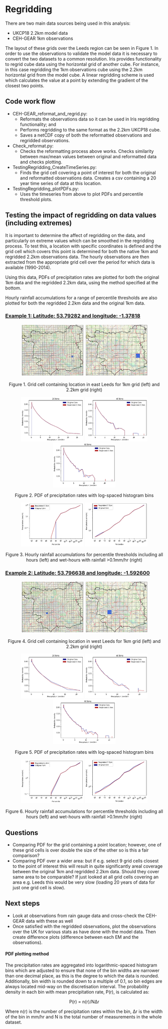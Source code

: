 # Regridding

There are two main data sources being used in this analysis:
* UKCP18 2.2km model data
* CEH-GEAR 1km observations

The layout of these grids over the Leeds region can be seen in Figure 1. In order to use the observations to validate the model data it is necessary to convert the two datasets to a common resolution. Iris provides functionality to regrid cube data using the horizontal grid of another cube. For instance, in this case regridding the 1km observations cube using the 2.2km horizontal grid from the model cube. A linear regridding scheme is used which calculates the value at a point by extending the gradient of the closest two points.

## Code work flow
* CEH-GEAR_reformat_and_regrid.py:   
  * Reformats the observations data so it can be used in Iris regridding functionality; and
  * Performs regridding to the same format as the 2.2km UKCP18 cube.  
  * Saves a netCDF copy of both the reformatted observations and regridded observations.
* Check_reformat.py: 
  * Checks the reformatting process above works. Checks similarity between max/mean values between original and reformatted data and checks plotting.
* TestingRegridding_CreateTimeSeries.py: 
  * Finds the grid cell covering a point of interest for both the original and reformatted observations data. Creates a csv containing a 20 year time series of data at this location.    
* TestingRegridding_plotPDFs.py: 
  * Uses the timeseries from above to plot PDFs and percentile threshold plots.

## Testing the impact of regridding on data values (including extremes)

It is important to determine the affect of regridding on the data, and particularly on extreme values which can be smoothed in the regridding process. To test this, a location with specific coordinates is defined and the grid cell which covers this point is determined for both the native 1km and regridded 2.2km observations data. The hourly observations are then extracted from the appropriate grid cell over the period for which data is available (1990-2014).   

Using this data, PDFs of precipitation rates are plotted for both the original 1km data and the regridded 2.2km data, using the method specified at the bottom. 

Hourly rainfall accumulations for a range of percentile thresholds are also plotted for both the regridded 2.2km data and the original 1km data.

### <ins> Example 1: Latitude: 53.79282 and longitude: -1.37818 </ins>

<p align="center">
  <img src="Figs/rf_cube.png" width="200"  title="Original 1km grid" />
  <img src="Figs/rg_cube.png" width="200"  title="Regridded 2.2km grid" />
</p>
<p align="center"> Figure 1. Grid cell containing location in east Leeds for 1km grid (left) and 2.2km grid (right) <p align="center">

<p align="center">
  <img src="Figs/log_discrete_histogram_20bins.png" width="200" />
  <img src="Figs/log_discrete_histogram_40bins.png" width="200" />
    <img src="Figs/log_discrete_histogram_60bins.png" width="200" />  
</p>
<p align="center"> Figure 2. PDF of precipitation rates with log-spaced histogram bins  <p align="center">

<p align="center">
  <img src="Figs/percentile_thresholds_allhours.png" width="200" />
  <img src="Figs/percentile_thresholds_wethours.png" width="200" />
</p>
<p align="center"> Figure 3. Hourly rainfall accumulations for percentile thresholds including all hours (left) and wet-hours with rainfall >0.1mm/hr (right) <p align="center">

### <ins> Example 2: Latitude: 53.796638 and longitude: -1.592600 </ins>
<p align="center">
  <img src="Figs/rf_cube_westleeds.png" width="200"  title="Original 1km grid" />
  <img src="Figs/rg_cube_westleeds.png" width="200"  title="Regridded 2.2km grid" />
</p>
<p align="center"> Figure 4. Grid cell containing location in west Leeds for 1km grid (left) and 2.2km grid (right) <p align="center">

<p align="center">
  <img src="Figs/log_discrete_histogram_20bins_westleeds.png" width="200" />
  <img src="Figs/log_discrete_histogram_40bins_westleeds.png" width="200" />
    <img src="Figs/log_discrete_histogram_60bins_westleeds.png" width="200" />  
</p>
<p align="center"> Figure 5. PDF of precipitation rates with log-spaced histogram bins <p align="center">

<p align="center">
  <img src="Figs/percentile_thresholds_allhours_westleeds.png" width="200" />
  <img src="Figs/percentile_thresholds_wethours_westleeds.png" width="200" />
</p>
<p align="center"> Figure 6. Hourly rainfall accumulations for percentile thresholds including all hours (left) and wet-hours with rainfall >0.1mm/hr (right) <p align="center">




## Questions
* Comparing PDF for the grid containing a point location; however, one of these grid cells is over double the size of the other so is this a fair comparison?
* Comparing PDF over a wider area: but if e.g. select 9 grid cells closest to the point of interest this will result in quite significantly areal coverage between the original 1km and regridded 2.2km data. Should they cover same area to be comparable? If just looked at all grid cells covering an area e.g. Leeds this would be very slow (loading 20 years of data for just one grid cell is slow).


## Next steps
* Look at observations from rain gauge data and cross-check the CEH-GEAR data with these as well
* Once satisfied with the regridded observations, plot the observations over the UK for various stats as have done with the model data. Then create difference plots (difference between each EM and the observations).




#### PDF plotting method
The precipitation rates are aggregated into logarithmic-spaced histogram bins which are adjusted to ensure that none of the bin widths are narrower than one decimal place, as this is the degree to which the data is rounded. Additionally, bin width is rounded down to a multiple of 0.1, so bin edges are always located mid-way on the discretisation interval. The probability density in each bin with mean precipitation rate, P(r), is calculated as:  
<p align="center">P(r) = n(r)/NΔr <p align="center">

Where n(r) is the number of precipitation rates within the bin, Δr is the width of the bin in mm/hr and N is the total number of measurements in the whole dataset.
